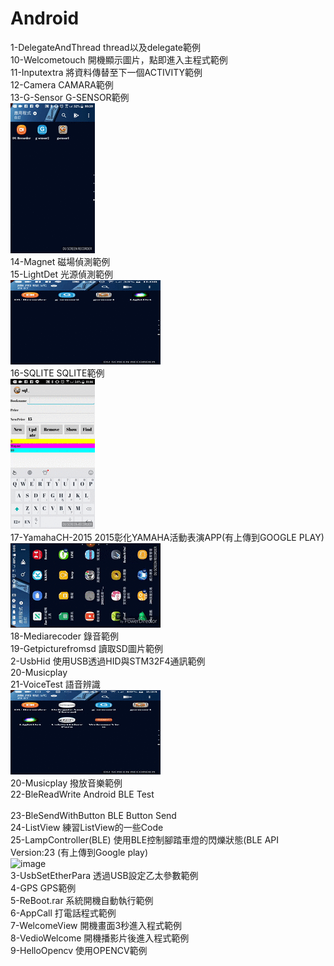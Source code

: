 # Android

1-DelegateAndThread      thread以及delegate範例 </br>
10-Welcometouch          開機顯示圖片，點即進入主程式範例</br>
11-Inputextra            將資料傳替至下一個ACTIVITY範例</br>
12-Camera                CAMARA範例</br>
13-G-Sensor              G-SENSOR範例</br>
![image](https://github.com/Wayne0980/Android/blob/master/20170810_225900.gif)</br>
14-Magnet                磁場偵測範例</br>
15-LightDet              光源偵測範例</br>
![image](https://github.com/Wayne0980/Android/blob/master/20170810_230809.gif)</br>
16-SQLITE                SQLITE範例</br>
![image](https://github.com/Wayne0980/Android/blob/master/20170810_231656.gif)</br>
17-YamahaCH-2015         2015彰化YAMAHA活動表演APP(有上傳到GOOGLE PLAY)  </br>
![image](https://github.com/Wayne0980/Android/blob/master/_HD.gif)</br>
18-Mediarecoder          錄音範例</br>
19-Getpicturefromsd      讀取SD圖片範例</br>
2-UsbHid                 使用USB透過HID與STM32F4通訊範例</br>
20-Musicplay 			 </br>
21-VoiceTest 			 語音辨識</br>
![image](https://github.com/Wayne0980/Android/blob/master/20170812_142338.gif)</br>
20-Musicplay             撥放音樂範例</br>
22-BleReadWrite 	     Android BLE Test</br>	
23-BleSendWithButton     BLE Button Send</br>
24-ListView              練習ListView的一些Code</br>
25-LampController(BLE)   使用BLE控制腳踏車燈的閃爍狀態(BLE API Version:23 (有上傳到Google play)</br>
![image](https://github.com/Wayne0980/Android/blob/master/LINE_MOVIE_1501600808769%20(1).gif)</br>
3-UsbSetEtherPara        透過USB設定乙太參數範例</br>
4-GPS                    GPS範例</br>
5-ReBoot.rar             系統開機自動執行範例</br>
6-AppCall                打電話程式範例</br>
7-WelcomeView            開機畫面3秒進入程式範例</br>
8-VedioWelcome           開機播影片後進入程式範例</br>
9-HelloOpencv            使用OPENCV範例</br>

